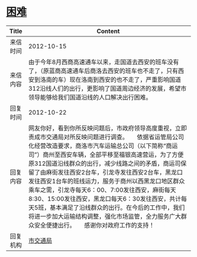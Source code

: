 # <a href="http://www.shangluo.gov.cn/zmhd/ldxxxx.jsp?urltype=leadermail.LeaderMailContentUrl&wbtreeid=1112&leadermailid=1435">困难</a>
|Title|Content|
|:---:|---|
|来信时间|2012-10-15|
|来信内容|由于今年8月西商高速通车以来，走国道去西安的班车没有了，（原蓝商高速通车后商洛去西安的班车也不走了，只有西安到洛南的车）现在洛南到西安的也不走了，严重影响国道312沿线人们的出行，更影响了国道周边经济的发展，希望市领导能够给我们国道沿线的人口解决出行困难。|
|回复时间|2012-10-22|
|回复内容|网友你好，看到你所反映问题后，市政府领导高度重视，立即责成市交通局对所反映问题进行调查。　　依据省运管局公司化经营改造要求，商洛市汽车运输总公司（以下简称“商运司”）商州至西安车辆，全部平移至福银高速营运，为了方便原312国道沿线群众的出行，减少线路之间的矛盾，商运司保留了由麻街发往西安2台车，引龙寺发往西安2台车，黑龙口发往西安1台车的班线运力，服务于商州以西黑龙口地区群众乘车之需，引龙寺每天6：00、7:00发往西安，麻街每天8:30、15:00发往西安，黑龙口每天6：30发往西安，共计每天5班，基本满足了沿线群众的出行。在今后的工作中，我们将进一步加大运输结构调整，强化市场监管，全力服务广大群众安全便捷出行。　　感谢你对政府工作的支持！|
|回复机构|<a href="../../categories/agencies/市交通局.md">市交通局</a>|
